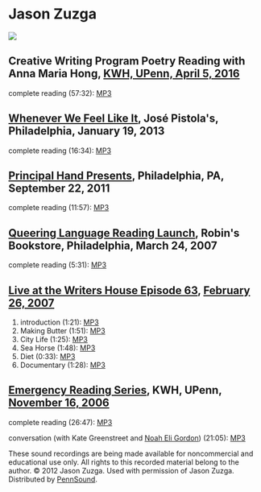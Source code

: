 Jason Zuzga
===========

![](http://media.sas.upenn.edu/pennsound/authors/Zuzga/Zuzga.jpg)

Creative Writing Program Poetry Reading with Anna Maria Hong, [KWH, UPenn, April 5, 2016](http://writing.upenn.edu/wh/calendar/0416.php#5)
------------------------------------------------------------------------------------------------------------------------------------------

complete reading (57:32): [MP3](https://media.sas.upenn.edu/pennsound/authors/Zuzga/Zuzga_Jason-and-Hong_Anna-Maria_Poetry-Reading_KWH-UPenn_4-5-2016.mp3)

[Whenever We Feel Like It](http://writing.upenn.edu/pennsound/x/Whenever-We-Feel-Like-It.php), José Pistola's, Philadelphia, January 19, 2013
---------------------------------------------------------------------------------------------------------------------------------------------

complete reading (16:34): [MP3](http://media.sas.upenn.edu/pennsound/groups/Whenever-We-Feel-Like-It/1-19-13/Zuzga-Jason_01_Whenever-We-Feel-Like-It_Jose-Pistolas-Phila_1-19-2013.mp3)

[Principal Hand Presents](http://writing.upenn.edu/pennsound/x/Principal-Hand-Presents.php), Philadelphia, PA, September 22, 2011
---------------------------------------------------------------------------------------------------------------------------------

complete reading (11:57): [MP3](http://media.sas.upenn.edu/pennsound/groups/Principal-Hand-Presents/2011-09-22/PHP-06_03_Jason-Zuzga_9-22-2011.mp3)

[Queering Language Reading Launch](http://writing.upenn.edu/pennsound/x/Queering-Language.html), Robin's Bookstore, Philadelphia, March 24, 2007
------------------------------------------------------------------------------------------------------------------------------------------------

complete reading (5:31): [MP3](http://media.sas.upenn.edu/pennsound/groups/Queering-Language/Philadelphia-2007/Zuzga-Jason_14_Queering-Language_Philly_2007.mp3)

[Live at the Writers House Episode 63](http://writing.upenn.edu/wh/involved/series/live/#63), [February 26, 2007](http://writing.upenn.edu/wh/calendar/0207.html#26)
--------------------------------------------------------------------------------------------------------------------------------------------------------------------

1.  introduction (1:21): [MP3](http://media.sas.upenn.edu/LiveKWH/2007/Live_KWH_63/Zuzga-Jason_17_intro_LiveKWH-63_02-26-07.mp3)
2.  Making Butter (1:51): [MP3](http://media.sas.upenn.edu/LiveKWH/2007/Live_KWH_63/Zuzga-Jason_18_making-butter_LiveKWH-63_02-26-07.mp3)
3.  City Life (1:25): [MP3](http://media.sas.upenn.edu/LiveKWH/2007/Live_KWH_63/Zuzga-Jason_19_city-life_LiveKWH-63_02-26-07.mp3)
4.  Sea Horse (1:48): [MP3](http://media.sas.upenn.edu/LiveKWH/2007/Live_KWH_63/Zuzga-Jason_20_Sea-Horse_LiveKWH-63_02-26-07.mp3)
5.  Diet (0:33): [MP3](http://media.sas.upenn.edu/LiveKWH/2007/Live_KWH_63/Zuzga-Jason_21_Diet_LiveKWH-63_02-26-07.mp3)
6.  Documentary (1:28): [MP3](http://media.sas.upenn.edu/LiveKWH/2007/Live_KWH_63/Zuzga-Jason_22_Documentary_LiveKWH-63_02-26-07.mp3)

[Emergency Reading Series](http://writing.upenn.edu/pennsound/x/Emergency.php), KWH, UPenn, [November 16, 2006](http://writing.upenn.edu/wh/calendar/1106.html#16)
------------------------------------------------------------------------------------------------------------------------------------------------------------------

complete reading (26:47): [MP3](http://media.sas.upenn.edu/pennsound/groups/Emergency-Series/Zuzga-Jason_Emergency-Series_UPenn_11-16-06.mp3)

conversation (with Kate Greenstreet and [Noah Eli Gordon](http://writing.upenn.edu/pennsound/x/Gordon-Noah-Eli.php)) (21:05): [MP3](http://media.sas.upenn.edu/pennsound/groups/Emergency-Series/Gordon-Noah-Eli_Emergency-Series_UPenn_11-16-06.mp3)

These sound recordings are being made available for noncommercial and educational use only. All rights to this recorded material belong to the author.
© 2012 Jason Zuzga. Used with permission of Jason Zuzga. Distributed by [PennSound](http://writing.upenn.edu/pennsound/).
